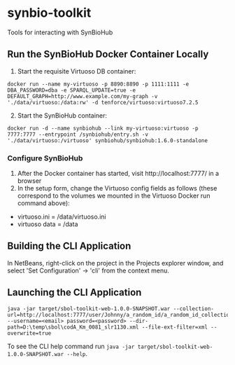 # synbio-toolkit
Tools for interacting with SynBioHub

## Run the SynBioHub Docker Container Locally

1. Start the requisite Virtuoso DB container:
```
docker run --name my-virtuoso -p 8890:8890 -p 1111:1111 -e DBA_PASSWORD=dba -e SPARQL_UPDATE=true -e DEFAULT_GRAPH=http://www.example.com/my-graph -v './data/virtuoso:/data:rw' -d tenforce/virtuoso:virtuoso7.2.5
```
2. Start the SynBioHub container:
```
docker run -d --name synbiohub --link my-virtuoso:virtuoso -p 7777:7777 --entrypoint /synbiohub/entry.sh -v './data/virtuoso:/virtuoso' synbiohub/synbiohub:1.6.0-standalone
```

### Configure SynBioHub

1. After the Docker container has started, visit http://localhost:7777/ in a browser
2. In the setup form, change the Virtuoso config fields as follows (these correspond to the volumes we mounted in the Virtuoso Docker run command above):
  * virtuoso.ini = /data/virtuoso.ini
  * virtuoso data = /data

## Building the CLI Application

In NetBeans, right-click on the project in the Projects explorer window, and select 'Set Configuration' -> 'cli' from the context menu.

## Launching the CLI Application

```
java -jar target/sbol-toolkit-web-1.0.0-SNAPSHOT.war --collection-url=http://localhost:7777/user/Johnny/a_random_id/a_random_id_collection/1 --username=<email> password=<password> --dir-path=D:\temp\sbol\codA_Km_0081_slr1130.xml --file-ext-filter=xml --overwrite=true
```
To see the CLI help command run `java -jar target/sbol-toolkit-web-1.0.0-SNAPSHOT.war --help`.

